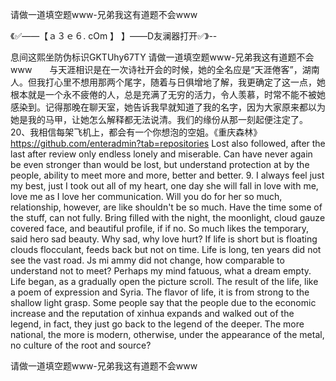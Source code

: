 请做一道填空题www-兄弟我这有道题不会www

《✅——【ａ３ｅ６. cOm 】 】——D友澜器打开✅》--

息间这熙坐防伪标识GKTUhy67TY
请做一道填空题www-兄弟我这有道题不会www　　与天涯相识是在一次诗社开会的时候，她的全名应是“天涯倦客”，湖南人。但我打心里不想用那两个尾字，随着与日俱增地了解，我更确定了这一点，她根本就是一个永不疲倦的人，总是充满了无穷的活力，令人羡慕，时常不能不被她感染到。记得那晚在聊天室，她告诉我早就知道了我的名字，因为大家原来都以为她是我的马甲，让她怎么解释都无法说清。我们的缘份从那一刻起便注定了。
	20、我相信每架飞机上，都会有一个你想泡的空姐。《重庆森林》
https://github.com/enteradmin?tab=repositories
Lost also followed, after the last after review only endless lonely and miserable.
Can have never again be even stronger than would be lost, but understand protection at by the people, ability to meet more and more, better and better.
9. I always feel just my best, just I took out all of my heart, one day she will fall in love with me, love me as I love her communication.
Will you do for her so much, relationship, however, are like shouldn't be so much.
Have the time some of the stuff, can not fully.
Bring filled with the night, the moonlight, cloud gauze covered face, and beautiful profile, if if no.
So much likes the temporary, said hero sad beauty.
Why sad, why love hurt?
If life is short but is floating clouds flocculant, feeds back but not on time.
Life is long, ten years did not see the vast road.
Js mi ammy did not change, how comparable to understand not to meet?
Perhaps my mind fatuous, what a dream empty.
Life began, as a gradually open the picture scroll.
The result of the life, like a poem of expression and Syria.
The flavor of life, it is from strong to the shallow light grasp.
Some people say that the people due to the economic increase and the reputation of xinhua expands and walked out of the legend, in fact, they just go back to the legend of the deeper.
The more national, the more is modern, otherwise, under the appearance of the metal, no culture of the root and source?




请做一道填空题www-兄弟我这有道题不会www
